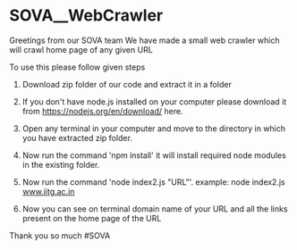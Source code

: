 # SOVA__WebCrawler

Greetings from our SOVA team
We have made a small web crawler which will crawl home page of any given URL

To use this please follow given steps
1. Download zip folder of our code and extract it in a folder
1. If you don't have node.js installed on your computer please download it from https://nodejs.org/en/download/ here.
2. Open any terminal in your computer and move to the directory in which you have extracted zip folder.
3. Now run the command 'npm install' it will install required node modules in the existing folder.
4. Now run the command 'node index2.js "URL"'.
example: node index2.js www.iitg.ac.in

5. Now you can see on terminal domain name of your URL and all the links present on the home page of the URL


Thank you so much
#SOVA
